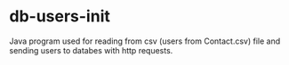# db-users-init
Java program used for reading from csv (users from Contact.csv) file and sending users to databes with http requests.
